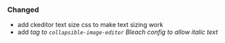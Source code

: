 ### Changed

- add ckeditor text size css to make text sizing work
- add <i> tag to `collapsible-image-editor` Bleach config to allow italic text
